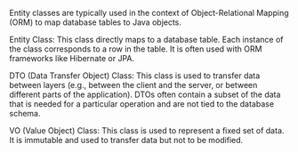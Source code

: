 Entity classes are typically used in the context of Object-Relational Mapping (ORM) to map database tables to Java objects.

Entity Class: This class directly maps to a database table. Each instance of the class corresponds to a row in the table. It is often used with ORM frameworks like Hibernate or JPA.

DTO (Data Transfer Object) Class: This class is used to transfer data between layers (e.g., between the client and the server, or between different parts of the application). DTOs often contain a subset of the data that is needed for a particular operation and are not tied to the database schema.

VO (Value Object) Class: This class is used to represent a fixed set of data. It is immutable and used to transfer data but not to be modified.

